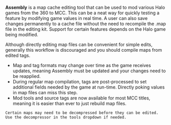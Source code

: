 **Assembly** is a map cache editing tool that can be used to mod various Halo games from the 360 to MCC. This can be a neat way for quickly testing a feature by modifying game values in real time. A user can also save changes permanently to a cache file without the need to recompile the .map file in the editing kit. Support for certain features depends on the Halo game being modified.

Although directly editing map files can be convenient for simple edits, generally this workflow is discouraged and you should compile maps from edited tags.

* Map and tag formats may change over time as the game receives updates, meaning Assembly must be updated and your changes need to be reapplied.
* During regular map compilation, tags are post-processed to set additional fields needed by the game at run-time. Directly poking values in map files can miss this step.
* Mod tools and source tags are now available for most MCC titles, meaning it is easier than ever to just rebuild map files.

```.alert danger
Certain maps may need to be decompressed before they can be edited.
Use the decompressor in the tools dropdown if needed.
```
